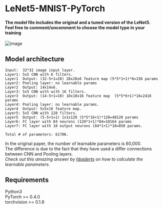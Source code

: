 # LeNet5-MNIST-PyTorch

#### The model file includes the original and a tuned version of the LeNet5. Feel free to comment/uncomment to choose the model type in your training
![image](https://user-images.githubusercontent.com/25716030/162345646-b13c9af0-bdb5-4ce7-9a62-c0834cba9e5f.png)
## Model architecture
```
Input:  32*32 image input layer.   
Layer1: 5x5 CNN with 6 filters.   
Layer1  Output: (32-5+1=28) 28x28x6 feature map (5*5*1+1)*6=156 params   
Layer2: Pooling layer: no learnable params    
Layer2  Output: 14x14x6.   
Layer3: 5x5 CNN with with 16 filters.   
Layer3  Output: (14-5+1=10) 10x10x16 feature map  (5*5*6+1)*16=2416 params 
Layer4: Pooling layer: no learnable params.   
Layer4  Output: 5x5x16 feature map.   
Layer5: 5x5 CNN with 120 filters.   
Layer5  Output: (5-5+1=1) 1x1x120 (5*5*16+1)*120=48120 params  
Layer6: FC layer with 84 neurons (120*1+1)*84=10164 params   
Layer7: FC layer with 10 output neurons (84*1+1)*10=850 params.      

Total # of parameters: 61706.   
```
In the original paper, the number of learnable parameters is 60,000.   
The difference is due to the fact that they have used a differ connections between CNN and Pooling layers.  
 *Check out this amazing answer by [hbaderts](https://stackoverflow.com/a/42787467/6478817) on how to calculate the learnable parameters.*  
## Requirements
Python3  
PyTorch >= 0.4.0  
torchvision >= 0.1.8

